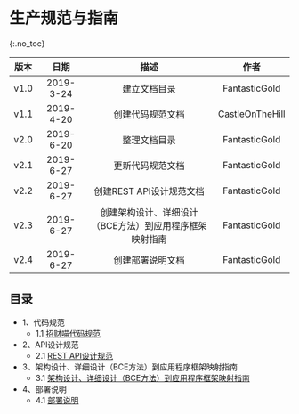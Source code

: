 # 生产规范与指南

{:.no_toc}

| 版本 |   日期    |                          描述                           |      作者       |
| :--: | :-------: | :-----------------------------------------------------: | :-------------: |
| v1.0 | 2019-3-24 |                      建立文档目录                       |  FantasticGold  |
| v1.1 | 2019-4-20 |                    创建代码规范文档                     | CastleOnTheHill |
| v2.0 | 2019-6-20 |                      整理文档目录                       |  FantasticGold  |
| v2.1 | 2019-6-27 |                    更新代码规范文档                     |  FantasticGold  |
| v2.2 | 2019-6-27 |                创建REST API设计规范文档                 |  FantasticGold  |
| v2.3 | 2019-6-27 | 创建架构设计、详细设计（BCE方法）到应用程序框架映射指南 |  FantasticGold  |
| v2.4 | 2019-6-27 |                    创建部署说明文档                     |  FantasticGold  |

## 目录

- 1、代码规范
  - 1.1 [招财喵代码规范](https://swsad.github.io/Dashboard/8-生产规范与指南/1.1-招财喵代码规范)
- 2、API设计规范
  - 2.1 [REST API设计规范](https://swsad.github.io/Dashboard/8-生产规范与指南/2.1-REST-API设计规范)
- 3、架构设计、详细设计（BCE方法）到应用程序框架映射指南
  - 3.1 [架构设计、详细设计（BCE方法）到应用程序框架映射指南](https://swsad.github.io/Dashboard/8-生产规范与指南/3.1-架构设计-详细设计-BCE方法-到应用程序框架映射指南)
- 4、部署说明
  - 4.1 [部署说明](https://swsad.github.io/Dashboard/8-生产规范与指南/4.1-部署说明)
